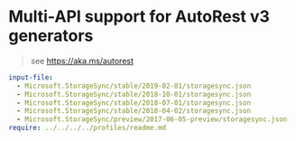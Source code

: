 # Multi-API support for AutoRest v3 generators

> see https://aka.ms/autorest

``` yaml $(enable-multi-api)
input-file:
  - Microsoft.StorageSync/stable/2019-02-01/storagesync.json
  - Microsoft.StorageSync/stable/2018-10-01/storagesync.json
  - Microsoft.StorageSync/stable/2018-07-01/storagesync.json
  - Microsoft.StorageSync/stable/2018-04-02/storagesync.json
  - Microsoft.StorageSync/preview/2017-06-05-preview/storagesync.json
require: ../../../../profiles/readme.md
```
